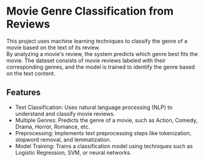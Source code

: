 <h1>Movie Genre Classification from Reviews</h1>
This project uses machine learning techniques to classify the genre of a movie based on the text of its review.</br> 
By analyzing a movie's review, the system predicts which genre best fits the movie. 
The dataset consists of movie reviews labeled with their corresponding genres, and the model is trained to identify the genre based on the text content.

<h2>Features</h2>
<ul>
  <li>Text Classification: Uses natural language processing (NLP) to understand and classify movie reviews.</li>
  <li>Multiple Genres: Predicts the genre of a movie, such as Action, Comedy, Drama, Horror, Romance, etc.</li>
  <li>Preprocessing: Implements text preprocessing steps like tokenization, stopword removal, and lemmatization.</li>
  <li>Model Training: Trains a classification model using techniques such as Logistic Regression, SVM, or neural networks.</li>
</ul>
